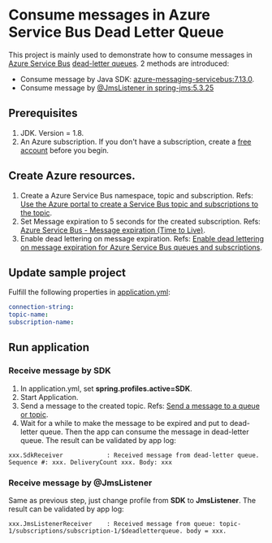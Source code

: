 # Consume messages in Azure Service Bus Dead Letter Queue

This project is mainly used to demonstrate how to consume messages in [Azure Service Bus](https://learn.microsoft.com/en-us/azure/service-bus-messaging/service-bus-messaging-overview) [dead-letter queues](https://learn.microsoft.com/en-us/azure/service-bus-messaging/service-bus-dead-letter-queues). 2 methods are introduced:

 - Consume message by Java SDK: [azure-messaging-servicebus:7.13.0](https://github.com/Azure/azure-sdk-for-java/tree/azure-messaging-servicebus_7.13.0/sdk/servicebus/azure-messaging-servicebus).
 - Consume message by [@JmsListener in spring-jms:5.3.25](https://docs.spring.io/spring-framework/docs/5.3.25/javadoc-api/org/springframework/jms/annotation/JmsListener.html)

## Prerequisites
1. JDK. Version = 1.8.
2. An Azure subscription. If you don't have a subscription, create a [free account](https://azure.microsoft.com/free/) before you begin.

## Create Azure resources.
1. Create a Azure Service Bus namespace, topic and subscription. Refs: [Use the Azure portal to create a Service Bus topic and subscriptions to the topic](https://learn.microsoft.com/en-us/azure/service-bus-messaging/service-bus-quickstart-topics-subscriptions-portal).
2. Set Message expiration to 5 seconds for the created subscription. Refs: [Azure Service Bus - Message expiration (Time to Live)](https://learn.microsoft.com/en-us/azure/service-bus-messaging/message-expiration).
3. Enable dead lettering on message expiration. Refs: [Enable dead lettering on message expiration for Azure Service Bus queues and subscriptions](https://learn.microsoft.com/en-us/azure/service-bus-messaging/enable-dead-letter).

## Update sample project
Fulfill the following properties in [application.yml](src/main/resources/application.yml):
```yaml
connection-string:
topic-name:
subscription-name:
```

## Run application

### Receive message by SDK
1. In application.yml, set **spring.profiles.active=SDK**.
2. Start Application.
3. Send a message to the created topic. Refs: [Send a message to a queue or topic](https://learn.microsoft.com/en-us/azure/service-bus-messaging/explorer#send-a-message-to-a-queue-or-topic).
4. Wait for a while to make the message to be expired and put to dead-letter queue. Then the app can consume the message in dead-letter queue. The result can be validated by app log:
```text
xxx.SdkReceiver            : Received message from dead-letter queue. Sequence #: xxx. DeliveryCount xxx. Body: xxx
```

### Receive message by @JmsListener
Same as previous step, just change profile from **SDK** to **JmsListener**. The result can be validated by app log:
```text
xxx.JmsListenerReceiver    : Received message from queue: topic-1/subscriptions/subscription-1/$deadletterqueue. body = xxx.
```

